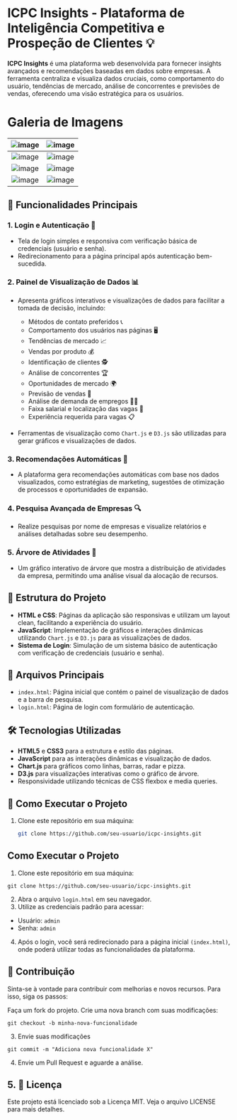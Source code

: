 # ICPC Insights - Plataforma de Inteligência Competitiva e Prospeção de Clientes 💡

**ICPC Insights** é uma plataforma web desenvolvida para fornecer insights avançados e recomendações baseadas em dados sobre empresas. A ferramenta centraliza e visualiza dados cruciais, como comportamento do usuário, tendências de mercado, análise de concorrentes e previsões de vendas, oferecendo uma visão estratégica para os usuários.

# Galeria de Imagens

| ![image](https://github.com/user-attachments/assets/6c5a0006-96ad-46d1-b3f3-a625d0255c0a) | ![image](https://github.com/user-attachments/assets/d2bdcb72-ca7d-4f8c-8d2a-b4ec8e8e15c4) |
|:---:|:---:|
| ![image](https://github.com/user-attachments/assets/c7d8089e-27b7-43d9-85cd-80ca3cd2469b) | ![image](https://github.com/user-attachments/assets/5df595aa-f270-4bbe-afce-5294143ca7dd) | 
| ![image](https://github.com/user-attachments/assets/d64d57bf-dcdc-4799-9337-4ca9f5d4cd0f) | ![image](https://github.com/user-attachments/assets/fe2210b0-134a-486e-b280-67561b06b7c4) | 
| ![image](https://github.com/user-attachments/assets/31282f62-4b1e-4356-bf48-ee4748bf9460) | ![image](https://github.com/user-attachments/assets/d6ece277-4681-4823-8c34-b09226a3ad08) | 

## 🚀 Funcionalidades Principais

### 1. Login e Autenticação 🔐
- Tela de login simples e responsiva com verificação básica de credenciais (usuário e senha).
- Redirecionamento para a página principal após autenticação bem-sucedida.

### 2. Painel de Visualização de Dados 📊
- Apresenta gráficos interativos e visualizações de dados para facilitar a tomada de decisão, incluindo:
  - Métodos de contato preferidos 📞
  - Comportamento dos usuários nas páginas 🖥️
  - Tendências de mercado 📈
  - Vendas por produto 💰
  - Identificação de clientes 🕵️
  - Análise de concorrentes 🏆
  - Oportunidades de mercado 🌍
  - Previsão de vendas 🔮
  - Análise de demanda de empregos 🧑‍💼
  - Faixa salarial e localização das vagas 💼
  - Experiência requerida para vagas 📋

- Ferramentas de visualização como `Chart.js` e `D3.js` são utilizadas para gerar gráficos e visualizações de dados.

### 3. Recomendações Automáticas 🤖
- A plataforma gera recomendações automáticas com base nos dados visualizados, como estratégias de marketing, sugestões de otimização de processos e oportunidades de expansão.

### 4. Pesquisa Avançada de Empresas 🔍
- Realize pesquisas por nome de empresas e visualize relatórios e análises detalhadas sobre seu desempenho.

### 5. Árvore de Atividades 🌳
- Um gráfico interativo de árvore que mostra a distribuição de atividades da empresa, permitindo uma análise visual da alocação de recursos.

## 📁 Estrutura do Projeto
- **HTML e CSS**: Páginas da aplicação são responsivas e utilizam um layout clean, facilitando a experiência do usuário.
- **JavaScript**: Implementação de gráficos e interações dinâmicas utilizando `Chart.js` e `D3.js` para as visualizações de dados.
- **Sistema de Login**: Simulação de um sistema básico de autenticação com verificação de credenciais (usuário e senha).

## 📂 Arquivos Principais
- `index.html`: Página inicial que contém o painel de visualização de dados e a barra de pesquisa.
- `login.html`: Página de login com formulário de autenticação.

## 🛠️ Tecnologias Utilizadas
- **HTML5** e **CSS3** para a estrutura e estilo das páginas.
- **JavaScript** para as interações dinâmicas e visualização de dados.
- **Chart.js** para gráficos como linhas, barras, radar e pizza.
- **D3.js** para visualizações interativas como o gráfico de árvore.
- Responsividade utilizando técnicas de CSS flexbox e media queries.

## 🚀 Como Executar o Projeto
1. Clone este repositório em sua máquina:
   ```bash
   git clone https://github.com/seu-usuario/icpc-insights.git


## Como Executar o Projeto
1. Clone este repositório em sua máquina:
```
git clone https://github.com/seu-usuario/icpc-insights.git
```
2. Abra o arquivo ```login.html``` em seu navegador.
3. Utilize as credenciais padrão para acessar:
- Usuário: ```admin```
- Senha: ```admin```
4. Após o login, você será redirecionado para a página inicial ```(index.html)```, onde poderá utilizar todas as funcionalidades da plataforma.

## 🤝 Contribuição
Sinta-se à vontade para contribuir com melhorias e novos recursos. Para isso, siga os passos:

Faça um fork do projeto.
Crie uma nova branch com suas modificações:
```
git checkout -b minha-nova-funcionalidade
```
3. Envie suas modificações
```
git commit -m "Adiciona nova funcionalidade X"
```
4. Envie um Pull Request e aguarde a análise.

## 5. 📜 Licença
Este projeto está licenciado sob a Licença MIT. Veja o arquivo LICENSE para mais detalhes.
